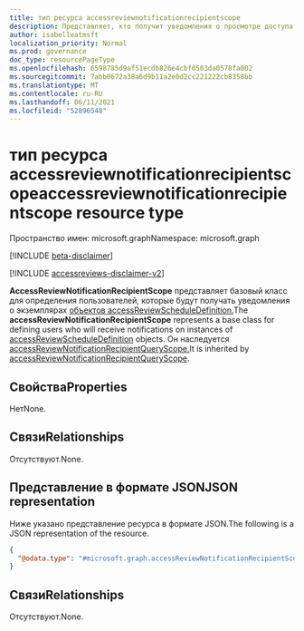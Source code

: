 ```yaml
---
title: тип ресурса accessreviewnotificationrecipientscope
description: Представляет, кто получит уведомления о просмотре доступа.
author: isabelleatmsft
localization_priority: Normal
ms.prod: governance
doc_type: resourcePageType
ms.openlocfilehash: 6598785d9af51ecdb826e4cbf0503da0578fa002
ms.sourcegitcommit: 7abb0672a38a6d9b11a2e0d2cc221222cb8358bb
ms.translationtype: MT
ms.contentlocale: ru-RU
ms.lasthandoff: 06/11/2021
ms.locfileid: "52896548"
---
```

# <a name="accessreviewnotificationrecipientscope-resource-type"></a><span data-ttu-id="b0569-103">тип ресурса accessreviewnotificationrecipientscope</span><span class="sxs-lookup"><span data-stu-id="b0569-103">accessreviewnotificationrecipientscope resource type</span></span>

<span data-ttu-id="b0569-104">Пространство имен: microsoft.graph</span><span class="sxs-lookup"><span data-stu-id="b0569-104">Namespace: microsoft.graph</span></span>

[!INCLUDE [beta-disclaimer](../../includes/beta-disclaimer.md)]

[!INCLUDE [accessreviews-disclaimer-v2](../../includes/accessreviews-disclaimer-v2.md)]

<span data-ttu-id="b0569-105">**AccessReviewNotificationRecipientScope** представляет базовый класс для определения пользователей, которые будут получать уведомления о экземплярах [объектов accessReviewScheduleDefinition.](accessreviewscheduledefinition.md)</span><span class="sxs-lookup"><span data-stu-id="b0569-105">The **accessReviewNotificationRecipientScope** represents a base class for defining users who will receive notifications on instances of [accessReviewScheduleDefinition](accessreviewscheduledefinition.md) objects.</span></span> <span data-ttu-id="b0569-106">Он наследуется [accessReviewNotificationRecipientQueryScope.](../resources/accessReviewNotificationRecipientQueryScope.md)</span><span class="sxs-lookup"><span data-stu-id="b0569-106">It is inherited by [accessReviewNotificationRecipientQueryScope](../resources/accessReviewNotificationRecipientQueryScope.md).</span></span>
## <a name="properties"></a><span data-ttu-id="b0569-107">Свойства</span><span class="sxs-lookup"><span data-stu-id="b0569-107">Properties</span></span>
<span data-ttu-id="b0569-108">Нет</span><span class="sxs-lookup"><span data-stu-id="b0569-108">None.</span></span>

## <a name="relationships"></a><span data-ttu-id="b0569-109">Связи</span><span class="sxs-lookup"><span data-stu-id="b0569-109">Relationships</span></span>
<span data-ttu-id="b0569-110">Отсутствуют.</span><span class="sxs-lookup"><span data-stu-id="b0569-110">None.</span></span>

## <a name="json-representation"></a><span data-ttu-id="b0569-111">Представление в формате JSON</span><span class="sxs-lookup"><span data-stu-id="b0569-111">JSON representation</span></span>
<span data-ttu-id="b0569-112">Ниже указано представление ресурса в формате JSON.</span><span class="sxs-lookup"><span data-stu-id="b0569-112">The following is a JSON representation of the resource.</span></span>
<!-- {
  "blockType": "resource",
  "@odata.type": "microsoft.graph.accessReviewNotificationRecipientScope"
}
-->
``` json
{
  "@odata.type": "#microsoft.graph.accessReviewNotificationRecipientScope"
}
```

## <a name="relationships"></a><span data-ttu-id="b0569-113">Связи</span><span class="sxs-lookup"><span data-stu-id="b0569-113">Relationships</span></span>
<span data-ttu-id="b0569-114">Отсутствуют.</span><span class="sxs-lookup"><span data-stu-id="b0569-114">None.</span></span>
